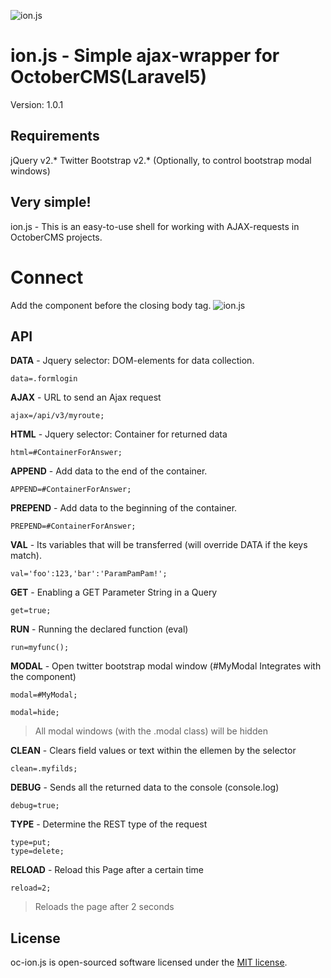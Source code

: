 ![ion.js](https://mcmraak.github.io/images/ionjs.png)

# ion.js - Simple ajax-wrapper for OctoberCMS(Laravel5)
Version: 1.0.1

## Requirements

jQuery v2.*
Twitter Bootstrap v2.* (Optionally, to control bootstrap modal windows)

## Very simple!

ion.js - This is an easy-to-use shell for working with AJAX-requests in OctoberCMS projects.

# Connect
Add the component before the closing body tag.
![ion.js](https://mcmraak.github.io/images/oc-ion-connect.png)


## API
**DATA** - Jquery selector: DOM-elements for data collection.
```
data=.formlogin
```
**AJAX** - URL to send an Ajax request
```
ajax=/api/v3/myroute;
```
**HTML** - Jquery selector: Container for returned data
```
html=#ContainerForAnswer;
```
**APPEND** - Add data to the end of the container.
```
APPEND=#ContainerForAnswer;
```

**PREPEND** - Add data to the beginning of the container.
```
PREPEND=#ContainerForAnswer;
```

**VAL** - Its variables that will be transferred (will override DATA if the keys match).
```
val='foo':123,'bar':'ParamPamPam!';
```
**GET** - Enabling a GET Parameter String in a Query
```
get=true;
```
**RUN** - Running the declared function (eval)
```
run=myfunc();
```
**MODAL** - Open twitter bootstrap modal window (#MyModal Integrates with the component)
```
modal=#MyModal;
```
```
modal=hide;
```
> All modal windows (with the .modal class) will be hidden

**CLEAN** - Clears field values or text within the ellemen by the selector
```
clean=.myfilds;
```
**DEBUG** - Sends all the returned data to the console (console.log)
```
debug=true;
```
**TYPE** - Determine the REST type of the request
```
type=put;
type=delete;
```
**RELOAD** - Reload this Page after a certain time
```
reload=2;
```
> Reloads the page after 2 seconds

## License

oc-ion.js is open-sourced software licensed under the [MIT license](http://opensource.org/licenses/MIT).

